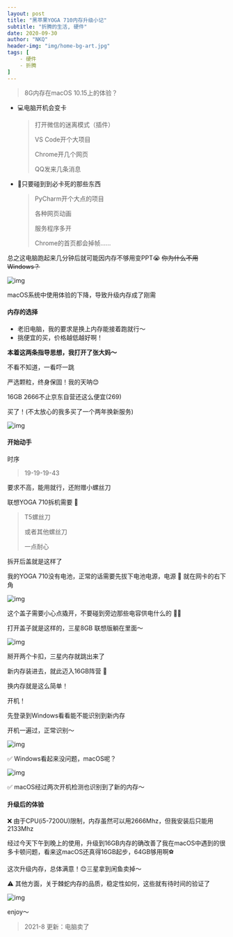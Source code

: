 ```yaml
---
layout: post
title: "黑苹果YOGA 710内存升级小记"
subtitle: "折腾的生活, 硬件"
date: 2020-09-30
author: "NKQ"
header-img: "img/home-bg-art.jpg"
tags: [
    - 硬件
    - 折腾
]
---
```



> 8G内存在macOS 10.15上的体验？

- 💻电脑开机会变卡

    > 打开微信的迷离模式（插件）
    >
    > VS Code开个大项目
    >
    > Chrome开几个网页
    >
    > QQ发来几条消息
    >

- 🙅只要碰到到必卡死的那些东西

    > PyCharm开个大点的项目
    >
    > 各种网页动画
    >
    > 服务程序多开
    >
    > Chrome的首页都会掉帧……

总之这电脑跑起来几分钟后就可能因内存不够用变PPT😭
~~你为什么不用Windows？~~

![img](/img/in-post/yoga-710/before.png)

macOS系统中使用体验的下降，导致升级内存成了刚需

#### 内存的选择

- 老旧电脑，我的要求是换上内存能接着跑就行～
- 挑便宜的买，价格越低越好啊！

**本着这两条指导思想，我打开了张大妈～**

不看不知道，一看吓一跳

严选颗粒，终身保固！我的天呐😊

16GB 2666不止京东自营还这么便宜(269)

买了！(不太放心的我多买了一个两年换新服务)

![img](/img/in-post/yoga-710/IMG_3957.jpeg)

#### 开始动手

时序

> 19-19-19-43

要求不高，能用就行，还附赠小螺丝刀

联想YOGA 710拆机需要 🔧

> T5螺丝刀
>
> 或者其他螺丝刀
>
> 一点耐心

拆开后盖就是这样了

我的YOGA 710没有电池，正常的话需要先拔下电池电源，电源 🔌 就在网卡的右下角

![img](/img/in-post/yoga-710/IMG_3958.jpeg)

这个盖子需要小心点撬开，不要碰到旁边那些电容供电什么的 🤦‍♂️

打开盖子就是这样的，三星8GB 联想版躺在里面～

![img](/img/in-post/yoga-710/IMG_3955.jpeg)

掰开两个卡扣，三星内存就跳出来了

新内存装进去，就此迈入16GB阵营 🏃

换内存就是这么简单！

开机！

先登录到Windows看看能不能识别到新内存

开机一遍过，正常识别～

![img](/img/in-post/yoga-710/win.png)

✅ Windows看起来没问题，macOS呢？

![img](/img/in-post/yoga-710/after.png)

✅ macOS经过两次开机检测也识别到了新的内存～

#### 升级后的体验

❌ 由于CPU(i5-7200U)限制，内存虽然可以用2666Mhz，但我安装后只能用2133Mhz

经过今天下午到晚上的使用，升级到16GB内存的确改善了我在macOS中遇到的很多卡顿问题，看来这macOS还真得16GB起步，64GB够用啊⚽️

这次升级内存，总体满意！😊三星拿到闲鱼卖掉～

⚠️ 其他方面，关于棘蛇内存的品质，稳定性如何，这些就有待时间的验证了

![img](/img/in-post/yoga-710/更换后.jpeg)

enjoy～

> 2021-8 更新：电脑卖了
